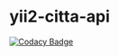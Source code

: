 # yii2-citta-api

[![Codacy Badge](https://api.codacy.com/project/badge/Grade/2ad1ee1762284a9a8b9227ab68b02264)](https://app.codacy.com/gh/dynamikaweb/yii2-citta-api?utm_source=github.com&utm_medium=referral&utm_content=dynamikaweb/yii2-citta-api&utm_campaign=Badge_Grade_Dashboard)

